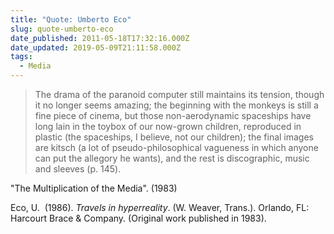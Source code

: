 ```yaml
---
title: "Quote: Umberto Eco"
slug: quote-umberto-eco
date_published: 2011-05-18T17:32:16.000Z
date_updated: 2019-05-09T21:11:58.000Z
tags:
  - Media
---
```


> The drama of the paranoid computer still maintains its tension, though it no longer seems amazing; the beginning with the monkeys is still a fine piece of cinema, but those non-aerodynamic spaceships have long lain in the toybox of our now-grown children, reproduced in plastic (the spaceships, I believe, not our children); the final images are kitsch (a lot of pseudo-philosophical vagueness in which anyone can put the allegory he wants), and the rest is discographic, music and sleeves (p. 145).

"The Multiplication of the Media". (1983)

Eco, U.  (1986). *Travels in hyperreality*. (W. Weaver, Trans.). Orlando, FL: Harcourt Brace & Company. (Original work published in 1983).
